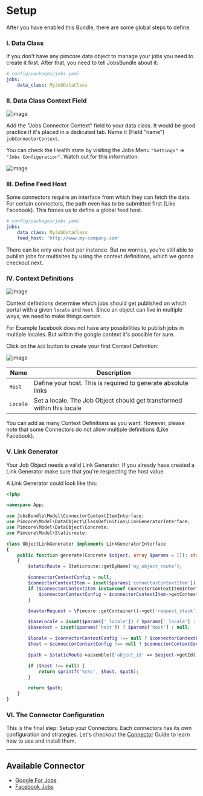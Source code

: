 # Setup

After you have enabled this Bundle, there are some global steps to define.

### I. Data Class
If you don't have any pimcore data object to manage your jobs you need to create it first.
After that, you need to tell JobsBundle about it:

```yaml
# config/packages/jobs.yaml
jobs:
    data_class: MyJobDataClass
```

### II. Data Class Context Field
![image](https://user-images.githubusercontent.com/700119/79228214-5dde5200-7e61-11ea-8771-16def34b5a1f.png)

Add the "Jobs Connector Context" field to your data class. It would be good practice if it's placed in a dedicated tab.
Name it (Field "name") `jobConnectorContext`.

You can check the Health state by visiting the Jobs Menu `"Settings"` => `"Jobs Configuration"`.
Watch out for this information:   

![image](https://user-images.githubusercontent.com/700119/79228442-b7df1780-7e61-11ea-8885-d11ff3bc3877.png)


### III. Define Feed Host
Some connectors require an interface from which they can fetch the data. For certain connectors, the path even has to be submitted first (Like Facebook).
This forces us to define a global feed host. 

```yaml
# config/packages/jobs.yaml
jobs:
    data_class: MyJobDataClass
    feed_host: 'http://www.my-company.com'
```

There can be only one host per instance. But no worries, you're still able to publish jobs for multisites by using the context definitions, which we gonna checkout next.

### IV. Context Definitions

![image](https://user-images.githubusercontent.com/700119/79229352-2a042c00-7e63-11ea-81f6-0e5add8606b7.png)

Context definitions determine which jobs should get published on which portal with a given `locale` and `host`.
Since an object can live in multiple ways, we need to make things certain.

For Example facebook does not have any possibilities to publish jobs in multiple locales. But within the google context it's possible for sure.

Click on the `Add` button to create your first Context Definition:

![image](https://user-images.githubusercontent.com/700119/79229692-c0385200-7e63-11ea-90d3-c156443a6f6a.png)

| Name | Description
|------|------------|
| `Host` | Define your host. This is required to generate absolute links |
| `Locale` | Set a locale. The Job Object should get transformed within this locale |


You can add as many Context Definitions as you want. However, please note that some Connectors do not allow multiple definitions (Like Facebook). 

### V. Link Generator
Your Job Object needs a valid Link Generator. 
If you already have created a Link Generator make sure that you're respecting the host value.

A Link Generator could look like this:

```php
<?php

namespace App;

use JobsBundle\Model\ConnectorContextItemInterface;
use Pimcore\Model\DataObject\ClassDefinition\LinkGeneratorInterface;
use Pimcore\Model\DataObject\Concrete;
use Pimcore\Model\Staticroute;

class ObjectLinkGenerator implements LinkGeneratorInterface
{
    public function generate(Concrete $object, array $params = []): string
    {
        $staticRoute = Staticroute::getByName('my_object_route');

        $connectorContextConfig = null;
        $connectorContextItem = isset($params['connectorContextItem']) ? $params['connectorContextItem'] : null;
        if ($connectorContextItem instanceof ConnectorContextItemInterface) {
            $connectorContextConfig = $connectorContextItem->getContextDefinition();
        }

        $masterRequest = \Pimcore::getContainer()->get('request_stack')->getMasterRequest();

        $baseLocale = isset($params['_locale']) ? $params['_locale'] : $masterRequest->getLocale();
        $baseHost = isset($params['host']) ? $params['host'] : null;

        $locale = $connectorContextConfig !== null ? $connectorContextConfig->getLocale() : $baseLocale;
        $host = $connectorContextConfig !== null ? $connectorContextConfig->getHost() : $baseHost;

        $path = $staticRoute->assemble(['object_id' => $object->getId(), '_locale' => $locale]);

        if ($host !== null) {
            return sprintf('%s%s', $host, $path);
        }

        return $path;
    }
}
```

### VI. The Connector Configuration
This is the final step: Setup your Connectors. Each connectors has its own configuration and strategies.
Let's checkout the [Connector](./10_Connectors.md) Guide to learn how to use and install them. 

***

## Available Connector
- [Google For Jobs](./Connectors/01_GoogleForJobs.md)
- [Facebook Jobs](./Connectors/02_FacebookJobs.md)